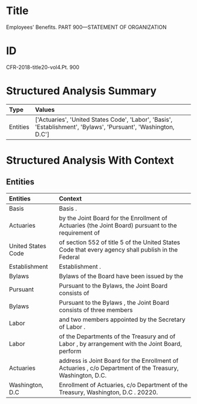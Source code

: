 # Title

 Employees' Benefits. PART 900—STATEMENT OF ORGANIZATION


# ID

 CFR-2018-title20-vol4.Pt. 900


# Structured Analysis Summary

| Type     | Values                                                                                                          |
|:---------|:----------------------------------------------------------------------------------------------------------------|
| Entities | ['Actuaries', 'United States Code', 'Labor', 'Basis', 'Establishment', 'Bylaws', 'Pursuant', 'Washington, D.C'] |


# Structured Analysis With Context

 


## Entities

| Entities           | Context                                                                                                   |
|:-------------------|:----------------------------------------------------------------------------------------------------------|
| Basis              | Basis .                                                                                                   |
| Actuaries          | by the Joint Board for the Enrollment of Actuaries (the Joint Board) pursuant to the requirement of       |
| United States Code | of section 552 of title 5 of the United States Code that every agency shall publish in the Federal        |
| Establishment      | Establishment .                                                                                           |
| Bylaws             | Bylaws of the Board have been issued by the                                                               |
| Pursuant           | Pursuant to the Bylaws, the Joint Board consists of                                                       |
| Bylaws             | Pursuant to the  Bylaws , the Joint Board consists of three members                                       |
| Labor              | and two members appointed by the Secretary of Labor .                                                     |
| Labor              | of the Departments of the Treasury and of Labor , by arrangement with the Joint Board, perform            |
| Actuaries          | address is Joint Board for the Enrollment of Actuaries , c/o Department of the Treasury, Washington, D.C. |
| Washington, D.C    | Enrollment of Actuaries, c/o Department of the Treasury, Washington, D.C . 20220.                         |



